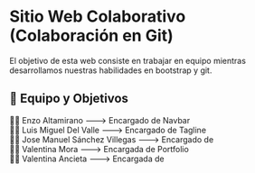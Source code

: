 # Sitio Web Colaborativo (Colaboración en Git)

El objetivo de esta web consiste en trabajar en equipo mientras desarrollamos nuestras habilidades en bootstrap y git.

## 📝 Equipo y Objetivos

🧑‍💻 Enzo Altamirano ---> Encargado de Navbar  
🧑‍💻 Luis Miguel Del Valle ---> Encargado de Tagline  
🧑‍💻 Jose Manuel Sánchez Villegas ---> Encargado de  
👩‍💻 Valentina Mora ---> Encargada de Portfolio  
👩‍💻 Valentina Ancieta ---> Encargada de


